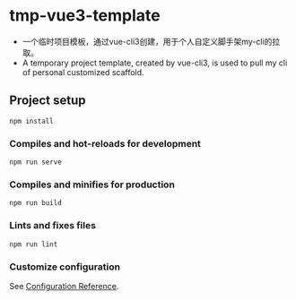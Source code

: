 # tmp-vue3-template

 - 一个临时项目模板，通过vue-cli3创建，用于个人自定义脚手架my-cli的拉取。
 - A temporary project template, created by vue-cli3, is used to pull my cli of personal customized scaffold.
 
## Project setup
```
npm install
```

### Compiles and hot-reloads for development
```
npm run serve
```

### Compiles and minifies for production
```
npm run build
```

### Lints and fixes files
```
npm run lint
```

### Customize configuration
See [Configuration Reference](https://cli.vuejs.org/config/).